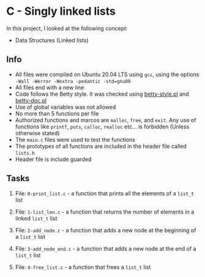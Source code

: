 # C - Singly linked lists

In this project, I looked at the following concept:

- Data Structures (Linked lists)

## Info

- All files were compiled on Ubuntu 20.04 LTS using `gcc`, using the options `-Wall -Werror -Wextra -pedantic -std=gnu89`
- All files end with a new line
- Code follows the Betty style. It was checked using [betty-style.pl](https://github.com/holbertonschool/Betty/blob/master/betty-style.pl) and [betty-doc.pl](https://github.com/holbertonschool/Betty/blob/master/betty-doc.pl)
- Use of global variables was not allowed
- No more than 5 functions per file
- Authorized functions and marcos are `malloc`, `free`, and `exit`. Any use of functions like `printf`, `puts`, `calloc`, `realloc` etc… is forbidden (Unless otherwise stated)
- The `main.c` files were used to test the functions
- The prototypes of all functions are included in the header file called `lists.h`
- Header file is include guarded

## Tasks

1. File: `0-print_list.c` - a function that prints all the elements of a `list_t` list

2. File: `1-list_len.c` - a function that returns the number of elements in a linked `list_t` list

3. File: `2-add_node.c` - a function that adds a new node at the beginning of a `list_t` list

4. File: `3-add_node_end.c` - a function that adds a new node at the end of a `list_t` list

5. File: `4-free_list.c` - a function that frees a `list_t` list
